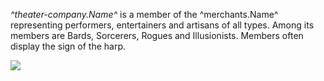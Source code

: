 *^theater-company.Name^* is a member of the ^merchants.Name^ representing performers, entertainers and artisans of all types. Among its members are Bards, Sorcerers, Rogues and Illusionists. Members often display the sign of the harp.

![](../images/harp.png)